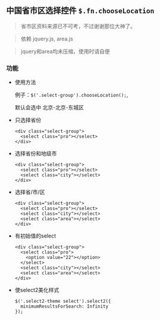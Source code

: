 ## 中国省市区选择控件 `$.fn.chooseLocation`

> 省市区资料来源已不可考，不过谢谢那位大神了。

> 依赖 jquery.js, area.js

> jquery和area均未压缩，使用时请自便

### 功能

* 使用方法

  例子：`$('.select-group').chooseLocation();`,

  默认会选中 北京-北京-东城区

* 只选择省份

      <div class="select-group">
        <select class="pro"></select>
      </div>

* 选择省份和地级市

      <div class="select-group">
        <select class="pro"></select>
        <select class="city"></select>
      </div>

* 选择省/市/区

      <div class="select-group">
        <select class="pro"></select>
        <select class="city"></select>
        <select class="area"></select>
      </div>

* 有初始值的select

      <div class="select-group">
        <select class="pro">
          <option value="22"></option>
        </select>
        <select class="city"></select>
        <select class="area"></select>
      </div>

* 使select2美化样式

      $('.select2-theme select').select2({
        minimumResultsForSearch: Infinity
      });
